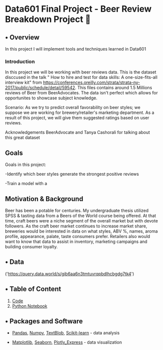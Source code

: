 # Data601 Final Project - Beer Review Breakdown Project :beer:

## • Overview

In this project I will implement tools and techniques learned in Data601

### Introduction

In this project we will be working with beer reviews data. This is the dataset disccused in the talk " How to hire and test for data skills: A one-size-fits-all interview kit" from https://conferences.oreilly.com/strata/strata-ny-2017/public/schedule/detail/59542. This files contains around 1.5 Millions reviews of Beer from BeerAdvocates. The data isn't perfect which allows for opportunites to showcase subject knowledge.

Scenario: As we try to predict overall favorability on beer styles; we suppose we are working for brewery/retailer's marketing department. As a result of this project, we will give them suggested ratings based on user reviews.

Acknowledgements
BeerAdvocate and Tanya Cashorali for talking about this great dataset

## Goals

Goals in this project:

-Identify which beer styles generate the strongest positive reviews

-Train a model with a 

## Motivation & Background

Beer has been a potable for centuries. My undergraduate thesis utilized SPSS & tasting data from a Beers of the World course being offered. At that time, craft beers were a niche segment of the overall market but with devote followers. As the craft beer market continues to increase market share, breweries would be interested in data on what styles, ABV %, names, aroma profile, appearance, palate, taste consumers prefer. Retailers also would want to know that data to assist in inventory, marketing campaigns and building consumer loyalty.  

## • Data

('https://query.data.world/s/gib6aa6n3tmtuvrqpbdlhcbgdg7tk4')


## • Table of Content
1. [Code](https://github.com/tvanwer1/)
2. [Python Notebook](https://github.com/tvanwer1/)

## • Packages and Software

+ [Pandas](https://pandas.pydata.org/), [Numpy](https://numpy.org/), [TextBlob](https://textblob.readthedocs.io/en/dev/install.html), [Scikit-learn](https://scikit-learn.org/stable/index.html) - data analysis
	
+ [Matplotlib](https://matplotlib.org/), [Seaborn](https://seaborn.pydata.org/ ), [Plotly_Express](https://plotly.com/python/) - data visualization

